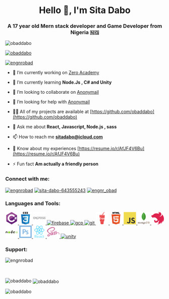 <h1 align="center">Hello 👋, I'm Sita Dabo</h1>
<h3 align="center">A 17 year old Mern stack developer and Game Developer from Nigeria 🇳🇬</h3>

<p align="left"> <img src="https://komarev.com/ghpvc/?username=obaddabo&label=Profile%20views&color=e22400&style=flat" alt="obaddabo" /> </p>

<p align="left"> <a href="https://github.com/ryo-ma/github-profile-trophy"><img src="https://github-profile-trophy.vercel.app/?username=obaddabo" alt="obaddabo" /></a> </p>

<p align="left"> <a href="https://twitter.com/engnrobad" target="blank"><img src="https://img.shields.io/twitter/follow/engnrobad?logo=twitter&style=for-the-badge" alt="engnrobad" /></a> </p>

- 🔭 I’m currently working on [Zero Academy](https://github.com/indigosoftwares21/zero-Academy)

- 🌱 I’m currently learning **Node.Js , C# and Unity**

- 👯 I’m looking to collaborate on [Anonymail](https://github.com/obaddabo/mail-depot)

- 🤝 I’m looking for help with [Anonymail](https://github.com/obaddabo/mail-depot)

- 👨‍💻 All of my projects are available at [https://github.com/obaddabo](https://github.com/obaddabo)

- 💬 Ask me about **React, Javascript, Node.js , sass**

- 📫 How to reach me **sitadabo@icloud.com**

- 📄 Know about my experiences [https://resume.io/r/AfJF4V6Bu](https://resume.io/r/AfJF4V6Bu)

- ⚡ Fun fact **Am actually a friendly person**

<h3 align="left">Connect with me:</h3>
<p align="left">
<a href="https://twitter.com/engnrobad" target="blank"><img align="center" src="https://raw.githubusercontent.com/rahuldkjain/github-profile-readme-generator/master/src/images/icons/Social/twitter.svg" alt="engnrobad" height="30" width="40" /></a>
<a href="https://linkedin.com/in/sita-dabo-643555243" target="blank"><img align="center" src="https://raw.githubusercontent.com/rahuldkjain/github-profile-readme-generator/master/src/images/icons/Social/linked-in-alt.svg" alt="sita-dabo-643555243" height="30" width="40" /></a>
<a href="https://instagram.com/engnr_obad" target="blank"><img align="center" src="https://raw.githubusercontent.com/rahuldkjain/github-profile-readme-generator/master/src/images/icons/Social/instagram.svg" alt="engnr_obad" height="30" width="40" /></a>
</p>

<h3 align="left">Languages and Tools:</h3>
<p align="left"> <a href="https://www.w3schools.com/cs/" target="_blank" rel="noreferrer"> <img src="https://raw.githubusercontent.com/devicons/devicon/master/icons/csharp/csharp-original.svg" alt="csharp" width="40" height="40"/> </a> <a href="https://www.w3schools.com/css/" target="_blank" rel="noreferrer"> <img src="https://raw.githubusercontent.com/devicons/devicon/master/icons/css3/css3-original-wordmark.svg" alt="css3" width="40" height="40"/> </a> <a href="https://expressjs.com" target="_blank" rel="noreferrer"> <img src="https://raw.githubusercontent.com/devicons/devicon/master/icons/express/express-original-wordmark.svg" alt="express" width="40" height="40"/> </a> <a href="https://firebase.google.com/" target="_blank" rel="noreferrer"> <img src="https://www.vectorlogo.zone/logos/firebase/firebase-icon.svg" alt="firebase" width="40" height="40"/> </a> <a href="https://cloud.google.com" target="_blank" rel="noreferrer"> <img src="https://www.vectorlogo.zone/logos/google_cloud/google_cloud-icon.svg" alt="gcp" width="40" height="40"/> </a> <a href="https://git-scm.com/" target="_blank" rel="noreferrer"> <img src="https://www.vectorlogo.zone/logos/git-scm/git-scm-icon.svg" alt="git" width="40" height="40"/> </a> <a href="https://gulpjs.com" target="_blank" rel="noreferrer"> <img src="https://raw.githubusercontent.com/devicons/devicon/master/icons/gulp/gulp-plain.svg" alt="gulp" width="40" height="40"/> </a> <a href="https://www.w3.org/html/" target="_blank" rel="noreferrer"> <img src="https://raw.githubusercontent.com/devicons/devicon/master/icons/html5/html5-original-wordmark.svg" alt="html5" width="40" height="40"/> </a> <a href="https://developer.mozilla.org/en-US/docs/Web/JavaScript" target="_blank" rel="noreferrer"> <img src="https://raw.githubusercontent.com/devicons/devicon/master/icons/javascript/javascript-original.svg" alt="javascript" width="40" height="40"/> </a> <a href="https://www.mongodb.com/" target="_blank" rel="noreferrer"> <img src="https://raw.githubusercontent.com/devicons/devicon/master/icons/mongodb/mongodb-original-wordmark.svg" alt="mongodb" width="40" height="40"/> </a> <a href="https://nestjs.com/" target="_blank" rel="noreferrer"> <img src="https://raw.githubusercontent.com/devicons/devicon/master/icons/nestjs/nestjs-plain.svg" alt="nestjs" width="40" height="40"/> </a> <a href="https://nodejs.org" target="_blank" rel="noreferrer"> <img src="https://raw.githubusercontent.com/devicons/devicon/master/icons/nodejs/nodejs-original-wordmark.svg" alt="nodejs" width="40" height="40"/> </a> <a href="https://www.photoshop.com/en" target="_blank" rel="noreferrer"> <img src="https://raw.githubusercontent.com/devicons/devicon/master/icons/photoshop/photoshop-line.svg" alt="photoshop" width="40" height="40"/> </a> <a href="https://reactjs.org/" target="_blank" rel="noreferrer"> <img src="https://raw.githubusercontent.com/devicons/devicon/master/icons/react/react-original-wordmark.svg" alt="react" width="40" height="40"/> </a> <a href="https://sass-lang.com" target="_blank" rel="noreferrer"> <img src="https://raw.githubusercontent.com/devicons/devicon/master/icons/sass/sass-original.svg" alt="sass" width="40" height="40"/> </a> <a href="https://unity.com/" target="_blank" rel="noreferrer"> <img src="https://www.vectorlogo.zone/logos/unity3d/unity3d-icon.svg" alt="unity" width="40" height="40"/> </a> </p>

<h3 align="left">Support:</h3>
<p><a href="https://www.buymeacoffee.com/engnrobad"> <img align="left" src="https://cdn.buymeacoffee.com/buttons/v2/default-yellow.png" height="50" width="210" alt="engnrobad" /></a></p><br><br>
<br>

<p><img align="left" src="https://github-readme-stats.vercel.app/api/top-langs?username=obaddabo&show_icons=true&theme=dark&locale=en&layout=compact" alt="obaddabo" /></p>

<p>&nbsp;<img align="center" src="https://github-readme-stats.vercel.app/api?username=obaddabo&show_icons=true&theme=dark&locale=en" alt="obaddabo" /></p>

<p><img align="center" src="https://github-readme-streak-stats.herokuapp.com/?user=obaddabo&" alt="obaddabo" /></p>
<br>
